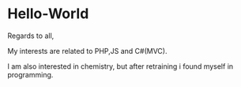 # Hello-World


Regards to all,

My interests are related to PHP,JS and C#(MVC).

I am also interested in chemistry, but after retraining i found myself in programming.
